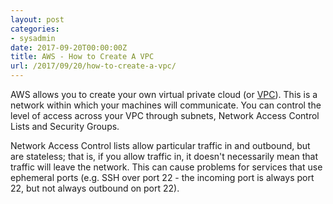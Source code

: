 ```yaml
---
layout: post
categories:
- sysadmin
date: 2017-09-20T00:00:00Z
title: AWS - How to Create A VPC
url: /2017/09/20/how-to-create-a-vpc/
---
```


AWS allows you to create your own virtual private cloud (or [VPC](https://en.wikipedia.org/wiki/Virtual_private_cloud)). This is a network within which your machines will communicate. You can control the level of access across your VPC through subnets, Network Access Control Lists and Security Groups.

Network Access Control lists allow particular traffic in and outbound, but are stateless; that is, if you allow traffic in, it doesn't necessarily mean that traffic will leave the network. This can cause problems for services that use ephemeral ports (e.g. SSH over port 22 - the incoming port is always port 22, but not always outbound on port 22).


